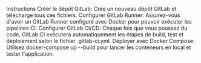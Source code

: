 Instructions
Créer le dépôt GitLab: Crée un nouveau dépôt GitLab et télécharge tous ces fichiers.
Configurer GitLab Runner: Assurez-vous d'avoir un GitLab Runner configuré avec Docker pour pouvoir exécuter les pipelines CI.
Configurer GitLab CI/CD: Chaque fois que vous poussez du code, GitLab CI exécutera automatiquement les étapes de build, test et déploiement selon le fichier .gitlab-ci.yml.
Déployer avec Docker Compose: Utilisez docker-compose up --build pour lancer les conteneurs en local et tester l'application.